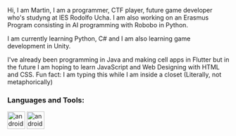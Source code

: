 
Hi, I am Martin,
I am a programmer, CTF player, future game developer who's studyng at IES Rodolfo Ucha. I am also working on an Erasmus Program 
consisting in AI programming with Robobo in Python.

I am currently learning Python, C# and I am also learning game development in Unity.

I've already been programming in Java and making cell apps in Flutter but in the future I am hoping to learn JavaScript and Web Designing with HTML and CSS.
Fun fact: I am typing this while I am inside a closet (Literally, not metaphorically)

<h3 align="left">Languages and Tools:</h3>
<p> <img src="https://private-user-images.githubusercontent.com/159047775/302420234-8d36b871-7bde-4805-8975-ca77750a1fea.png?jwt=eyJhbGciOiJIUzI1NiIsInR5cCI6IkpXVCJ9.eyJpc3MiOiJnaXRodWIuY29tIiwiYXVkIjoicmF3LmdpdGh1YnVzZXJjb250ZW50LmNvbSIsImtleSI6ImtleTUiLCJleHAiOjE3MDcxNjUyNTQsIm5iZiI6MTcwNzE2NDk1NCwicGF0aCI6Ii8xNTkwNDc3NzUvMzAyNDIwMjM0LThkMzZiODcxLTdiZGUtNDgwNS04OTc1LWNhNzc3NTBhMWZlYS5wbmc_WC1BbXotQWxnb3JpdGhtPUFXUzQtSE1BQy1TSEEyNTYmWC1BbXotQ3JlZGVudGlhbD1BS0lBVkNPRFlMU0E1M1BRSzRaQSUyRjIwMjQwMjA1JTJGdXMtZWFzdC0xJTJGczMlMkZhd3M0X3JlcXVlc3QmWC1BbXotRGF0ZT0yMDI0MDIwNVQyMDI5MTRaJlgtQW16LUV4cGlyZXM9MzAwJlgtQW16LVNpZ25hdHVyZT1lYzQ2ZWM2MDU5NmVjZGVkZThlODUyMDFlNzQ2Yzc0NGM5NWIzZmVlM2MzZDcwOGE1NGQ5NWM5N2EyN2U4OTAxJlgtQW16LVNpZ25lZEhlYWRlcnM9aG9zdCZhY3Rvcl9pZD0wJmtleV9pZD0wJnJlcG9faWQ9MCJ9.rn4JHZM4rMX5-pQz6Vml3hg9TBF3a-M7wHluesdDOkM" alt="android" width="40" height="40"/> 
   <img src="https://private-user-images.githubusercontent.com/159047775/302422093-45d3500a-5027-4e4d-9d8c-90949193ed97.png?jwt=eyJhbGciOiJIUzI1NiIsInR5cCI6IkpXVCJ9.eyJpc3MiOiJnaXRodWIuY29tIiwiYXVkIjoicmF3LmdpdGh1YnVzZXJjb250ZW50LmNvbSIsImtleSI6ImtleTUiLCJleHAiOjE3MDcxNjU3NTAsIm5iZiI6MTcwNzE2NTQ1MCwicGF0aCI6Ii8xNTkwNDc3NzUvMzAyNDIyMDkzLTQ1ZDM1MDBhLTUwMjctNGU0ZC05ZDhjLTkwOTQ5MTkzZWQ5Ny5wbmc_WC1BbXotQWxnb3JpdGhtPUFXUzQtSE1BQy1TSEEyNTYmWC1BbXotQ3JlZGVudGlhbD1BS0lBVkNPRFlMU0E1M1BRSzRaQSUyRjIwMjQwMjA1JTJGdXMtZWFzdC0xJTJGczMlMkZhd3M0X3JlcXVlc3QmWC1BbXotRGF0ZT0yMDI0MDIwNVQyMDM3MzBaJlgtQW16LUV4cGlyZXM9MzAwJlgtQW16LVNpZ25hdHVyZT1lZTY1YzYzYzgzNGQwYTk5NjZkZGUzMmU5Yzg4ZWEzMjA3ODY1Yzg4YzUyODhmMjVjYzkyZTQ1MWY1YWQ3Y2Y4JlgtQW16LVNpZ25lZEhlYWRlcnM9aG9zdCZhY3Rvcl9pZD0wJmtleV9pZD0wJnJlcG9faWQ9MCJ9.nElX8zsaFtnkXh50LbVxHwXnqcIlaYCOXPdf_NVpkNU" alt="android" width="40" height="40"/> 

</p>
